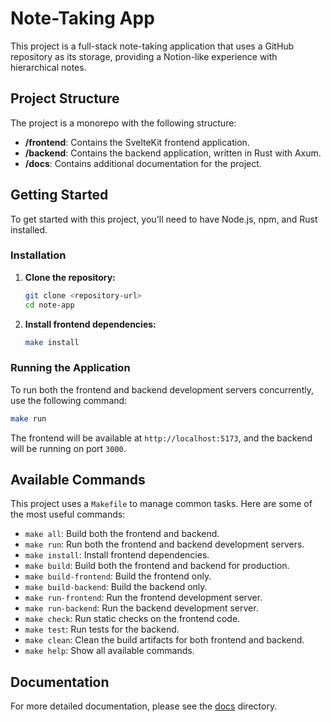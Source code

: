 # Note-Taking App

This project is a full-stack note-taking application that uses a GitHub repository as its storage, providing a Notion-like experience with hierarchical notes.

## Project Structure

The project is a monorepo with the following structure:

-   **/frontend**: Contains the SvelteKit frontend application.
-   **/backend**: Contains the backend application, written in Rust with Axum.
-   **/docs**: Contains additional documentation for the project.

## Getting Started

To get started with this project, you'll need to have Node.js, npm, and Rust installed.

### Installation

1.  **Clone the repository:**
    ```bash
    git clone <repository-url>
    cd note-app
    ```

2.  **Install frontend dependencies:**
    ```bash
    make install
    ```

### Running the Application

To run both the frontend and backend development servers concurrently, use the following command:

```bash
make run
```

The frontend will be available at `http://localhost:5173`, and the backend will be running on port `3000`.

## Available Commands

This project uses a `Makefile` to manage common tasks. Here are some of the most useful commands:

-   `make all`: Build both the frontend and backend.
-   `make run`: Run both the frontend and backend development servers.
-   `make install`: Install frontend dependencies.
-   `make build`: Build both the frontend and backend for production.
-   `make build-frontend`: Build the frontend only.
-   `make build-backend`: Build the backend only.
-   `make run-frontend`: Run the frontend development server.
-   `make run-backend`: Run the backend development server.
-   `make check`: Run static checks on the frontend code.
-   `make test`: Run tests for the backend.
-   `make clean`: Clean the build artifacts for both frontend and backend.
-   `make help`: Show all available commands.

## Documentation

For more detailed documentation, please see the [docs](./docs) directory.